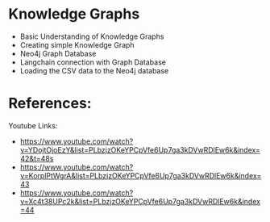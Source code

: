 # Knowledge Graphs
- Basic Understanding of Knowledge Graphs
- Creating simple Knowledge Graph
- Neo4j Graph Database
- Langchain connection with Graph Database
- Loading the CSV data to the Neo4j database

# References:
Youtube Links:
- https://www.youtube.com/watch?v=YDojtOjoEzY&list=PLbzjzOKeYPCpVfe6Up7ga3kDVwRDlEw6k&index=42&t=48s
- https://www.youtube.com/watch?v=KorplPtWgrA&list=PLbzjzOKeYPCpVfe6Up7ga3kDVwRDlEw6k&index=43
- https://www.youtube.com/watch?v=Xc4t38UPc2k&list=PLbzjzOKeYPCpVfe6Up7ga3kDVwRDlEw6k&index=44
